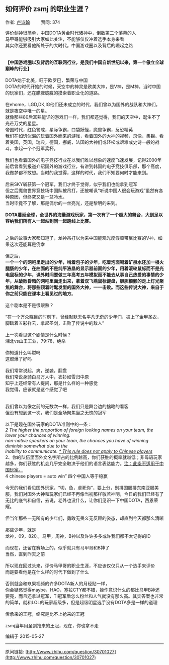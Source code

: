## 如何评价 zsmj 的职业生涯？

作者: [卢诗翰](http://www.zhihu.com/people/lu-shi-han)&nbsp;&nbsp;&nbsp;&nbsp;&nbsp;&nbsp;&nbsp;&nbsp; 赞同: 374


评价剑神很简单，中国DOTA黄金时代诸神中，倒数第二个落幕的人<br>马甲哥能够吸引大家如此关注，不能够仅仅冲着选手本身来看<br>其实你还要看他所处于的大时代。中国游戏圈以及背后的崛起之路<br><br><br><b>【中国游戏圈以及背后的互联网行业，是我们中国自新世纪以来，第一个傲立全球巅峰的行业】</b><br><br>DOTA始于北美，旺于欧罗巴，繁荣与中国<br>DOTA的时代开始的时候，天空中的神灵是欧美大神，是V神，是M神。当时中国的玩家们，还在朦朦胧胧的摸索着职业化的道路。<br><br>在ehome，LGD,DK,IG他们还未成立的时代，我们曾以为国外的战队和大神们，就是夜空中唯一的星。<br>就像那些80后耳熟能详的游戏们一样，我们都还觉得，我们的天空中，诞生不了光芒万丈的星星。<br>帝国时代，红色警戒，星际争霸，口袋妖怪，魔兽争霸，反恐精英<br>我们在如饥似渴的玩着国外而来的游戏，看着国外的大神的视频，录像，集锦。看着美国，英国，瑞典，德国，挪威，法国的大神们或轻松或艰难或史诗一般的战斗，拿起一个个冠军奖杯。<br><br>我们也看着国外的电子竞技行业在以我们难以想象的速度飞速发展，记得2000年前后曾看到报道介绍国外的游戏行业，有讲到韩国的电子竞技俱乐部，那个高度，我做梦都不敢想。当时的我觉得，这样的时代，我们不知要何时才能来到。<br><br>后来SKY斩获第一个冠军，我们才终于觉得，似乎我们也能拿到冠军<br>但之后魔兽世界竞技场中国队被吊打，还被嘲讽“听说中国人很会玩游戏”虽然有各种原因，但终究又是一盆冷水。<br>当时毕竟不了解，那是偶尔的一丝亮光，还是黎明的来到。<br><br><b>DOTA蔓延全球，全世界的海量游戏玩家，第一次有了一个超大的舞台，大到足以容纳我们所有人一起站到同一起跑线上比赛。</b><br><br><br>之后的故事大家都知道了，龙神吊打以为来中国能观光度假顺带赢比赛的V神，如果这次还能算是侥幸<br><br>但之后，<br><b>一个一个的网吧里走出的少年，啃着包子的少年，吃着泡面喝着矿泉水还加一根火腿肠的少年，在曲面的不是纯平液晶的显示器前面的少年，用着滚轮鼠标而不是光电鼠标的少年，课外时间要做三年高考五年模拟而不能去从事自己热爱的事情的少年，从破败昏暗的网吧里面走出来，拿着双飞燕鼠标键盘，胆胆颤颤的走上灯光聚焦的舞台，将那些顶着时髦发型的国外大神，一一击败。而这些传说大神，来自于你之前只能在课本上看见过的地方</b>。<br><br>这个剧本是不是很眼熟？<br><br>“在一个万众瞩目的时刻下，曾经默默无名平凡无奇的少年们，披上了金甲圣衣，脚踏着五彩祥云，拿起圣剑，击败了传说中的敌人”<br><br>上一次看见这个剧情是什么时候？<br>湘北vs山王工业，79:78，绝杀<br><br>你知道什么叫燃吗<br>这燃爆了好吗<br><br>我们常常说起，爽，逆袭，翻盘<br>我们常说身骑白马万人中，衣衫如雪归中原<br>知乎上还经常有人提问，那是什么样的一种感觉<br>我觉得，应该就是这个感觉了吧<br><br><br>我们曾以为像之前的无数次一样，我们只是舞台边的拙略的看客<br>但没有想到这一次，我们是全场聚焦当之无愧的冠军<br><br>以下是现在国外玩家的DOTA准则中的一条：<br><i>2 The higher the proportion of foreign looking names on your team, the lower your chances of winning. </i><br><i>non-native speakers on your team, the chances you have of winning diminish somewhat due to the </i><br><i>inability to communicate. <u>* This rule does not apply to Chinese players</u></i><br>2、你的队伍里面外文名字所占的比例越高，你们获胜的概率就越低；非母语玩家越多，你们获胜的机会几乎完全取决于他们的语言表达能力。<u>注：此条不适用于中国玩家。</u><br>4 chinese players = auto win” 四个中国人等于稳赢<br><br>今天的我们看见国外玩家，“切，鱼，虐死你”，要上分，别排国服排东南亚服美服，我们对国外大神和玩家们已经不再像当初那样敬若神明，今日的我们已经有了无比的底气和自信，去说，老外也没什么，让你们见识一下中国DOTA，西恩荣耀。<br><br>但当年那些一无所有的少年们，勇敢无畏义无反顾的姿态，却直到今天都那么清晰<br><br>那些少年，就是<br>龙神，09，820,，马甲，周神，B神以及许许多多或许我们都不太记得的ID<br><br>而现在，还留在赛场上的，似乎就只有马甲哥和B神了<br>当然，直到昨天之前<br><br>所以现在回过头来，评价马甲哥的职业生涯，不应该仅仅只从一个选手来评价<br>而是要看他是在什么样的时代下做到了什么<br><br>否则就会和玖果视频的许多DOTA新人的月经贴一样，<br>你会疑惑觉得maybe，HAO，塞拉CTY都不错，操作意识什么的都比马甲B神还要亮，而且还拿过冠军，TI冠军盾怎么粉丝和人气就没有那么高。其实答案也非常的简单，就和LOL的玩家超级多，但是超级明星选手没有DOTA多是一样的道理<br><br>传承来的王冠，终究是比不上抢来的王冠<br><br>zsmj当年用圣剑抢来的王冠，现在，你也拿不走



编辑于 2015-05-27



---
原问链接: [http://www.zhihu.com/question/30701027](http://www.zhihu.com/question/30701027)